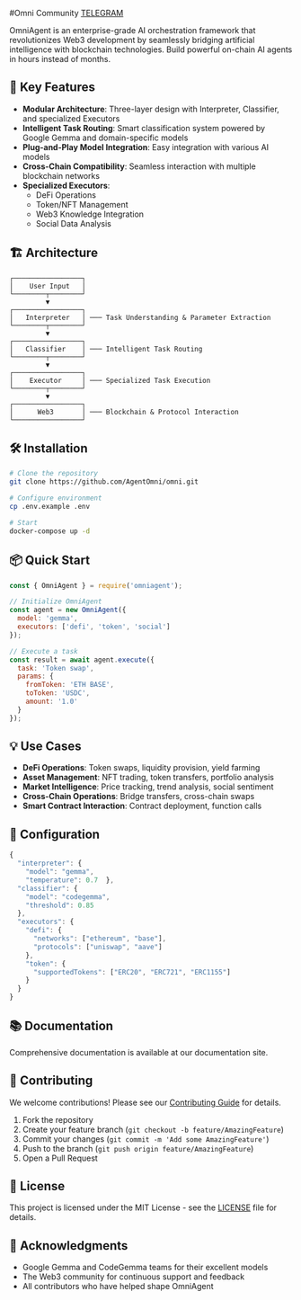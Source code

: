 #Omni Community
[TELEGRAM](https://t.me/+U1ejTJBZw5g0YmU1)

OmniAgent is an enterprise-grade AI orchestration framework that revolutionizes Web3 development by seamlessly bridging artificial intelligence with blockchain technologies. Build powerful on-chain AI agents in hours instead of months.

## 🚀 Key Features

- **Modular Architecture**: Three-layer design with Interpreter, Classifier, and specialized Executors
- **Intelligent Task Routing**: Smart classification system powered by Google Gemma and domain-specific models
- **Plug-and-Play Model Integration**: Easy integration with various AI models
- **Cross-Chain Compatibility**: Seamless interaction with multiple blockchain networks
- **Specialized Executors**:
  - DeFi Operations
  - Token/NFT Management
  - Web3 Knowledge Integration
  - Social Data Analysis

## 🏗️ Architecture

```
┌─────────────────┐
│    User Input   │
└────────┬────────┘
         ▼
┌─────────────────┐
│   Interpreter   │ ─── Task Understanding & Parameter Extraction
└────────┬────────┘
         ▼
┌─────────────────┐
│   Classifier    │ ─── Intelligent Task Routing
└────────┬────────┘
         ▼
┌─────────────────┐
│    Executor     │ ─── Specialized Task Execution
└────────┬────────┘
         ▼
┌─────────────────┐
│      Web3       │ ─── Blockchain & Protocol Interaction
└─────────────────┘
```

## 🛠️ Installation

```bash
# Clone the repository
git clone https://github.com/AgentOmni/omni.git

# Configure environment
cp .env.example .env

# Start
docker-compose up -d
```

## 📦 Quick Start

```javascript
const { OmniAgent } = require('omniagent');

// Initialize OmniAgent
const agent = new OmniAgent({
  model: 'gemma',
  executors: ['defi', 'token', 'social']
});

// Execute a task
const result = await agent.execute({
  task: 'Token swap',
  params: {
    fromToken: 'ETH BASE',
    toToken: 'USDC',
    amount: '1.0'
  }
});
```

## 💡 Use Cases

- **DeFi Operations**: Token swaps, liquidity provision, yield farming
- **Asset Management**: NFT trading, token transfers, portfolio analysis
- **Market Intelligence**: Price tracking, trend analysis, social sentiment
- **Cross-Chain Operations**: Bridge transfers, cross-chain swaps
- **Smart Contract Interaction**: Contract deployment, function calls

## 🔧 Configuration

```javascript
{
  "interpreter": {
    "model": "gemma",
    "temperature": 0.7  },
  "classifier": {
    "model": "codegemma",
    "threshold": 0.85
  },
  "executors": {
    "defi": {
      "networks": ["ethereum", "base"],
      "protocols": ["uniswap", "aave"]
    },
    "token": {
      "supportedTokens": ["ERC20", "ERC721", "ERC1155"]
    }
  }
}
```

## 📚 Documentation

Comprehensive documentation is available at our documentation site.

## 🤝 Contributing

We welcome contributions! Please see our [Contributing Guide](CONTRIBUTING.md) for details.

1. Fork the repository
2. Create your feature branch (`git checkout -b feature/AmazingFeature`)
3. Commit your changes (`git commit -m 'Add some AmazingFeature'`)
4. Push to the branch (`git push origin feature/AmazingFeature`)
5. Open a Pull Request

## 📄 License

This project is licensed under the MIT License - see the [LICENSE](LICENSE) file for details.

## 🌟 Acknowledgments

- Google Gemma and CodeGemma teams for their excellent models
- The Web3 community for continuous support and feedback
- All contributors who have helped shape OmniAgent
